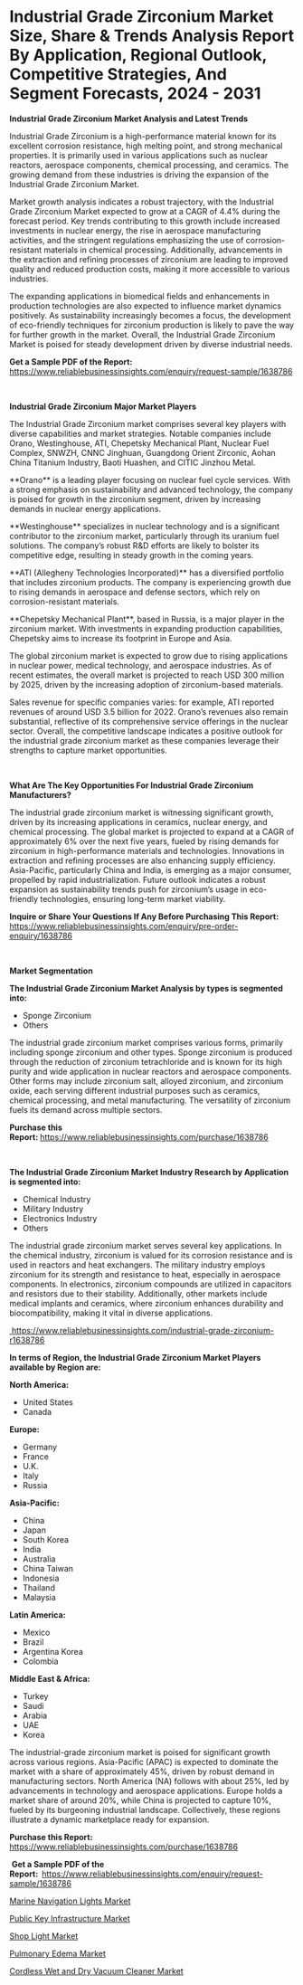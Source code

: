 <p><h1>Industrial Grade Zirconium Market Size, Share & Trends Analysis Report By Application, Regional Outlook, Competitive Strategies, And Segment Forecasts, 2024 - 2031</h1></p><p><strong>Industrial Grade Zirconium Market Analysis and Latest Trends</strong></p>
<p><p>Industrial Grade Zirconium is a high-performance material known for its excellent corrosion resistance, high melting point, and strong mechanical properties. It is primarily used in various applications such as nuclear reactors, aerospace components, chemical processing, and ceramics. The growing demand from these industries is driving the expansion of the Industrial Grade Zirconium Market.</p><p>Market growth analysis indicates a robust trajectory, with the Industrial Grade Zirconium Market expected to grow at a CAGR of 4.4% during the forecast period. Key trends contributing to this growth include increased investments in nuclear energy, the rise in aerospace manufacturing activities, and the stringent regulations emphasizing the use of corrosion-resistant materials in chemical processing. Additionally, advancements in the extraction and refining processes of zirconium are leading to improved quality and reduced production costs, making it more accessible to various industries.</p><p>The expanding applications in biomedical fields and enhancements in production technologies are also expected to influence market dynamics positively. As sustainability increasingly becomes a focus, the development of eco-friendly techniques for zirconium production is likely to pave the way for further growth in the market. Overall, the Industrial Grade Zirconium Market is poised for steady development driven by diverse industrial needs.</p></p>
<p><strong>Get a Sample PDF of the Report:&nbsp;</strong> <a href="https://www.reliablebusinessinsights.com/enquiry/request-sample/1638786?utm_campaign=1135&utm_medium=2&utm_source=Github&utm_content=ia&utm_term=25092024&utm_id=industrial-grade-zirconium">https://www.reliablebusinessinsights.com/enquiry/request-sample/1638786</a></p>
<p>&nbsp;</p>
<p><strong>Industrial Grade Zirconium Major Market Players</strong></p>
<p><p>The Industrial Grade Zirconium market comprises several key players with diverse capabilities and market strategies. Notable companies include Orano, Westinghouse, ATI, Chepetsky Mechanical Plant, Nuclear Fuel Complex, SNWZH, CNNC Jinghuan, Guangdong Orient Zirconic, Aohan China Titanium Industry, Baoti Huashen, and CITIC Jinzhou Metal.</p><p>**Orano** is a leading player focusing on nuclear fuel cycle services. With a strong emphasis on sustainability and advanced technology, the company is poised for growth in the zirconium segment, driven by increasing demands in nuclear energy applications. </p><p>**Westinghouse** specializes in nuclear technology and is a significant contributor to the zirconium market, particularly through its uranium fuel solutions. The company’s robust R&D efforts are likely to bolster its competitive edge, resulting in steady growth in the coming years.</p><p>**ATI (Allegheny Technologies Incorporated)** has a diversified portfolio that includes zirconium products. The company is experiencing growth due to rising demands in aerospace and defense sectors, which rely on corrosion-resistant materials.</p><p>**Chepetsky Mechanical Plant**, based in Russia, is a major player in the zirconium market. With investments in expanding production capabilities, Chepetsky aims to increase its footprint in Europe and Asia.</p><p>The global zirconium market is expected to grow due to rising applications in nuclear power, medical technology, and aerospace industries. As of recent estimates, the overall market is projected to reach USD 300 million by 2025, driven by the increasing adoption of zirconium-based materials.</p><p>Sales revenue for specific companies varies: for example, ATI reported revenues of around USD 3.5 billion for 2022. Orano’s revenues also remain substantial, reflective of its comprehensive service offerings in the nuclear sector. Overall, the competitive landscape indicates a positive outlook for the industrial grade zirconium market as these companies leverage their strengths to capture market opportunities.</p></p>
<p>&nbsp;</p>
<p><strong>What Are The Key Opportunities For Industrial Grade Zirconium Manufacturers?</strong></p>
<p><p>The industrial grade zirconium market is witnessing significant growth, driven by its increasing applications in ceramics, nuclear energy, and chemical processing. The global market is projected to expand at a CAGR of approximately 6% over the next five years, fueled by rising demands for zirconium in high-performance materials and technologies. Innovations in extraction and refining processes are also enhancing supply efficiency. Asia-Pacific, particularly China and India, is emerging as a major consumer, propelled by rapid industrialization. Future outlook indicates a robust expansion as sustainability trends push for zirconium’s usage in eco-friendly technologies, ensuring long-term market viability.</p></p>
<p><strong>Inquire or Share Your Questions If Any Before Purchasing This Report:</strong> <a href="https://www.reliablebusinessinsights.com/enquiry/pre-order-enquiry/1638786?utm_campaign=1135&utm_medium=2&utm_source=Github&utm_content=ia&utm_term=25092024&utm_id=industrial-grade-zirconium">https://www.reliablebusinessinsights.com/enquiry/pre-order-enquiry/1638786</a></p>
<p>&nbsp;</p>
<p><strong>Market Segmentation</strong></p>
<p><strong>The Industrial Grade Zirconium Market Analysis by types is segmented into:</strong></p>
<p><ul><li>Sponge Zirconium</li><li>Others</li></ul></p>
<p><p>The industrial grade zirconium market comprises various forms, primarily including sponge zirconium and other types. Sponge zirconium is produced through the reduction of zirconium tetrachloride and is known for its high purity and wide application in nuclear reactors and aerospace components. Other forms may include zirconium salt, alloyed zirconium, and zirconium oxide, each serving different industrial purposes such as ceramics, chemical processing, and metal manufacturing. The versatility of zirconium fuels its demand across multiple sectors.</p></p>
<p><strong>Purchase this Report:&nbsp;</strong><a href="https://www.reliablebusinessinsights.com/purchase/1638786?utm_campaign=1135&utm_medium=2&utm_source=Github&utm_content=ia&utm_term=25092024&utm_id=industrial-grade-zirconium">https://www.reliablebusinessinsights.com/purchase/1638786</a></p>
<p>&nbsp;</p>
<p><strong>The Industrial Grade Zirconium Market Industry Research by Application is segmented into:</strong></p>
<p><ul><li>Chemical Industry</li><li>Military Industry</li><li>Electronics Industry</li><li>Others</li></ul></p>
<p><p>The industrial grade zirconium market serves several key applications. In the chemical industry, zirconium is valued for its corrosion resistance and is used in reactors and heat exchangers. The military industry employs zirconium for its strength and resistance to heat, especially in aerospace components. In electronics, zirconium compounds are utilized in capacitors and resistors due to their stability. Additionally, other markets include medical implants and ceramics, where zirconium enhances durability and biocompatibility, making it vital in diverse applications.</p></p>
<p><a href="https://www.reliablebusinessinsights.com/industrial-grade-zirconium-r1638786?utm_campaign=1135&utm_medium=2&utm_source=Github&utm_content=ia&utm_term=25092024&utm_id=industrial-grade-zirconium">&nbsp;https://www.reliablebusinessinsights.com/industrial-grade-zirconium-r1638786</a></p>
<p><strong>In terms of Region, the Industrial Grade Zirconium Market Players available by Region are:</strong></p>
<p>
    <p> <strong> North America: </strong>
        <ul>
            <li>United States</li>
            <li>Canada</li>
        </ul>
        </p> 
    <p> <strong> Europe: </strong>
        <ul>
            <li>Germany</li>
            <li>France</li>
            <li>U.K.</li>
            <li>Italy</li>
            <li>Russia</li>
        </ul>
        </p> 
    <p> <strong> Asia-Pacific: </strong>
        <ul>
            <li>China</li>
            <li>Japan</li>
            <li>South Korea</li>
            <li>India</li>
            <li>Australia</li>
            <li>China Taiwan</li>
            <li>Indonesia</li>
            <li>Thailand</li>
            <li>Malaysia</li>
        </ul>
        </p> 
    <p> <strong> Latin America: </strong>
        <ul>
            <li>Mexico</li>
            <li>Brazil</li>
            <li>Argentina Korea</li>
            <li>Colombia</li>
        </ul>
        </p> 
    <p> <strong> Middle East & Africa: </strong>
        <ul>
            <li>Turkey</li>
            <li>Saudi</li>
            <li>Arabia</li>
            <li>UAE</li>
            <li>Korea</li>
        </ul>
    </p>
    </p>
<p><p>The industrial-grade zirconium market is poised for significant growth across various regions. Asia-Pacific (APAC) is expected to dominate the market with a share of approximately 45%, driven by robust demand in manufacturing sectors. North America (NA) follows with about 25%, led by advancements in technology and aerospace applications. Europe holds a market share of around 20%, while China is projected to capture 10%, fueled by its burgeoning industrial landscape. Collectively, these regions illustrate a dynamic marketplace ready for expansion.</p></p>
<p><strong>Purchase this Report: </strong><a href="https://www.reliablebusinessinsights.com/purchase/1638786?utm_campaign=1135&utm_medium=2&utm_source=Github&utm_content=ia&utm_term=25092024&utm_id=industrial-grade-zirconium">https://www.reliablebusinessinsights.com/purchase/1638786</a></p>
<p>&nbsp;<strong>Get a Sample PDF of the Report:&nbsp;&nbsp;</strong><a href="https://www.reliablebusinessinsights.com/enquiry/request-sample/1638786?utm_campaign=1135&utm_medium=2&utm_source=Github&utm_content=ia&utm_term=25092024&utm_id=industrial-grade-zirconium">https://www.reliablebusinessinsights.com/enquiry/request-sample/1638786</a></p>
<p><strong></strong></p>
<p><p><a href="https://medium.com/@jazminbosco/future-insights-into-the-marine-navigation-lights-market-trends-and-regional-analysis-for-the-year-110f1d857475?postPublishedType=repub&utm_campaign=1135&utm_medium=2&utm_source=Github&utm_content=ia&utm_term=25092024&utm_id=industrial-grade-zirconium">Marine Navigation Lights Market</a></p><p><a href="https://www.linkedin.com/pulse/driving-factors-behind-public-key-infrastructure-market-trends-svjmf?trackingId=7GbeP04kQUWcxgVJtyOJZA%3D%3D&utm_campaign=1135&utm_medium=2&utm_source=Github&utm_content=ia&utm_term=25092024&utm_id=industrial-grade-zirconium">Public Key Infrastructure Market</a></p><p><a href="https://medium.com/@jazminbosco/strategic-market-insights-navigating-the-global-shop-light-market-landscape-2024-2031-d9933aa829a7?utm_campaign=1135&utm_medium=2&utm_source=Github&utm_content=ia&utm_term=25092024&utm_id=industrial-grade-zirconium">Shop Light Market</a></p><p><a href="https://www.linkedin.com/pulse/pulmonary-edema-market-share-new-trends-analysis-its-type-suhef?utm_campaign=1135&utm_medium=2&utm_source=Github&utm_content=ia&utm_term=25092024&utm_id=industrial-grade-zirconium">Pulmonary Edema Market</a></p><p><a href="https://issuu.com/reportprime-2/docs/cordless-wet-and-dry-vacuum-cleaner_0d8ec55d5b6037?utm_campaign=1135&utm_medium=2&utm_source=Github&utm_content=ia&utm_term=25092024&utm_id=industrial-grade-zirconium">Cordless Wet and Dry Vacuum Cleaner Market</a></p></p>